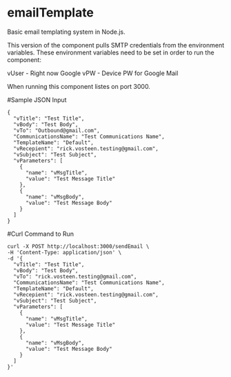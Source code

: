 # emailTemplate

Basic email templating system in Node.js.

This version of the component pulls SMTP credentials from the environment variables.  These environment variables need to be set in order to run the component:

vUser - Right now Google
vPW - Device PW for Google Mail

When running this component listes on port 3000.

#Sample JSON Input
```
{
  "vTitle": "Test Title",
  "vBody": "Test Body",
  "vTo": "Outbound@gmail.com",
  "CommunicationsName": "Test Communications Name",
  "TemplateName": "Default",
  "vRecepient": "rick.vosteen.testing@gmail.com",
  "vSubject": "Test Subject",
  "vParameters": [
    {
      "name": "vMsgTitle",
      "value": "Test Message Title"
    },
    {
      "name": "vMsgBody",
      "value": "Test Message Body"
    }
  ]
}
```

#Curl Command to Run
```
curl -X POST http://localhost:3000/sendEmail \
-H 'Content-Type: application/json' \
-d '{
  "vTitle": "Test Title",
  "vBody": "Test Body",
  "vTo": "rick.vosteen.testing@gmail.com",
  "CommunicationsName": "Test Communications Name",
  "TemplateName": "Default",
  "vRecepient": "rick.vosteen.testing@gmail.com",
  "vSubject": "Test Subject",
  "vParameters": [
    {
      "name": "vMsgTitle",
      "value": "Test Message Title"
    },
    {
      "name": "vMsgBody",
      "value": "Test Message Body"
    }
  ]
}'
```
